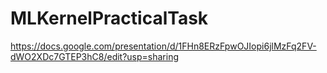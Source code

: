 # MLKernelPracticalTask
https://docs.google.com/presentation/d/1FHn8ERzFpwOJIopi6jlMzFq2FV-dWO2XDc7GTEP3hC8/edit?usp=sharing
